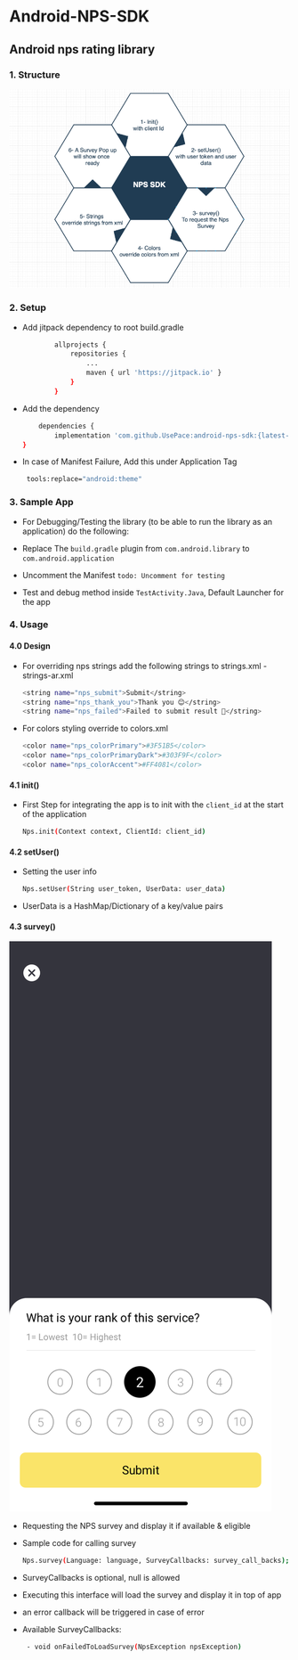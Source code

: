 # Android-NPS-SDK

## Android nps rating library

### 1. Structure

![Screenshot](screenshot.png)

### 2. Setup
* Add jitpack dependency to root build.gradle
    ```bash
        	allprojects {
        		repositories {
        			...
        			maven { url 'https://jitpack.io' }
        		}
        	}
     ```

 * Add the dependency
    ```bash
	    dependencies {
	        implementation 'com.github.UsePace:android-nps-sdk:{latest-version}'
	}
    ```

  * In case of Manifest Failure, Add this under Application Tag
    ```bash
     tools:replace="android:theme"
    ```

### 3. Sample App

  * For Debugging/Testing the library (to be able to run the library as an application) do the following:

  * Replace The `` build.gradle `` plugin from ``com.android.library`` to ``com.android.application``

  * Uncomment the Manifest ``todo: Uncomment for testing ``

  * Test and debug method inside ``TestActivity.Java``, Default Launcher for the app

### 4. Usage

#### 4.0 Design
 * For overriding nps strings add the following strings to strings.xml - strings-ar.xml

    ```bash
    <string name="nps_submit">Submit</string>
    <string name="nps_thank_you">Thank you 😊</string>
    <string name="nps_failed">Failed to submit result 🙁</string>
    ```
 * For colors styling override to colors.xml

     ```bash
    <color name="nps_colorPrimary">#3F51B5</color>
    <color name="nps_colorPrimaryDark">#303F9F</color>
    <color name="nps_colorAccent">#FF4081</color>
     ```

#### 4.1 init()

 * First Step for integrating the app is to init with the ```client_id``` at the start of the application

     ```bash
    Nps.init(Context context, ClientId: client_id)
     ```

#### 4.2 setUser()
 * Setting the user info

      ```bash
     Nps.setUser(String user_token, UserData: user_data)
      ```
 * UserData is a HashMap/Dictionary of a key/value pairs
 

#### 4.3 survey()
 ![Screenshot](NPS.png)
 * Requesting the NPS survey and display it if available & eligible
 * Sample code for calling survey
    ```bash
    Nps.survey(Language: language, SurveyCallbacks: survey_call_backs);
    ```
 * SurveyCallbacks is optional, null is allowed
 * Executing this interface will load the survey and display it in top of app
 * an error callback will be triggered in case of error
 * Available SurveyCallbacks:
 
   ```bash
    - void onFailedToLoadSurvey(NpsException npsException)
   ```